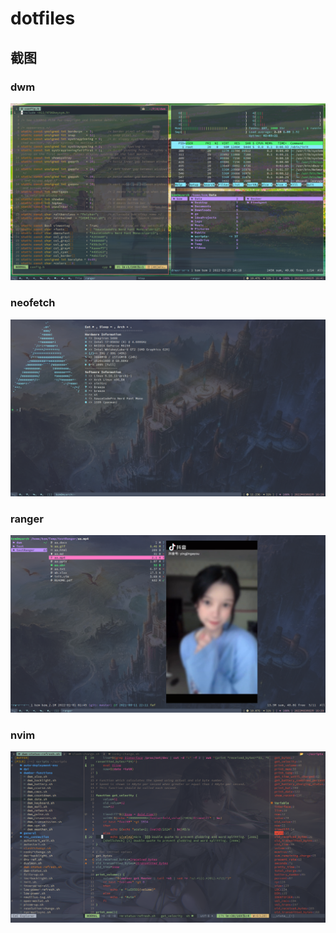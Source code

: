 # dotfiles

## 截图

### dwm

![image-20220302164136991](media/README.assets/image-20220302164136991.png)

### neofetch

![image-20220302162850114](media/README.assets/image-20220302162850114.png)

### ranger

![image-20220302162948686](media/README.assets/image-20220302162948686.png)

### nvim

![vim](media/README.assets/vim.png)
